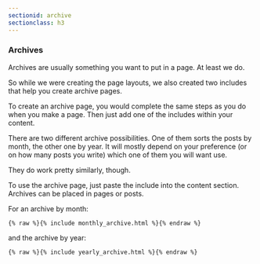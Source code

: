 ```yaml
---
sectionid: archive
sectionclass: h3
---
```

### Archives
Archives are usually something you want to put in a page. At least we do.

So while we were creating the page layouts, we also created two includes that help you create archive pages.

To create an archive page, you would complete the same steps as you do when you make a page. Then just add one of the includes within your content.

There are two different archive possibilities. One of them sorts the posts by month, the other one by year. It will mostly depend on your preference (or on how many posts you write) which one of them you will want use.

They do work pretty similarly, though.

To use the archive page, just paste the include into the content section. Archives can be placed in pages or posts.

For an archive by month:

```liquid
{% raw %}{% include monthly_archive.html %}{% endraw %}
```

and the archive by year:

```liquid
{% raw %}{% include yearly_archive.html %}{% endraw %}
```
